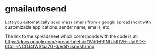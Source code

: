 # gmailautosend
Lets you automatically send mass emails from a google spreadsheet with customizable applications, sender name, emails, etc.

The link to the spreadsheet which corresponds with the code is at:
https://docs.google.com/spreadsheets/d/1Vd0v9PNfU5KtVHeUytPDX-6CoL-iNCGJ4tWSfua7G-Q/edit?usp=sharing
